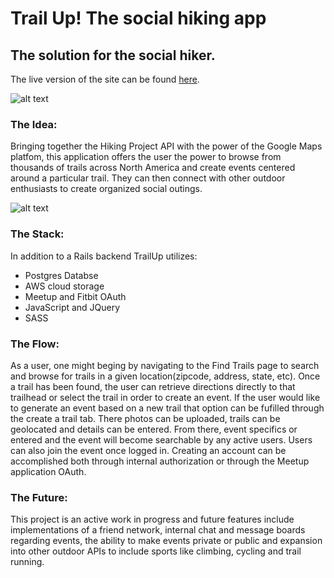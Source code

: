 # Trail Up! The social hiking app

## The solution for the social hiker. 

The live version of the site can be found [here](https://trail-up.herokuapp.com).

![alt text](screen_shots/TrailUpSS1.png)

### The Idea:

Bringing together the Hiking Project API with the power of the Google Maps platfom, this application offers the user the power to browse from thousands of trails across North America and create events centered around a particular trail. They can then connect with other outdoor enthusiasts to create organized social outings.

![alt text](screen_shots/TrailUpSS2.png)

### The Stack:
In addition to a Rails backend TrailUp utilizes:
  * Postgres Databse
  * AWS cloud storage 
  * Meetup and Fitbit OAuth 
  * JavaScript and JQuery 
  * SASS


### The Flow:

As a user, one might beging by navigating to the Find Trails page to search and browse for trails in a given location(zipcode, address, state, etc). Once a trail has been found, the user can retrieve directions directly to that trailhead or select the trail in order to create an event. If the user would like to generate an event based on a new trail that option can be fufilled through the create a trail tab. There photos can be uploaded, trails can be geolocated and details can be entered. From there, event specifics or entered and the event will become searchable by any active users. Users can also join the event once logged in. Creating an account can be accomplished both through internal authorization or through the Meetup application OAuth.

### The Future:

This project is an active work in progress and future features include implementations of a friend network, internal chat and message boards regarding events, the ability to make events private or public and expansion into other outdoor APIs to include sports like climbing, cycling and trail running.
